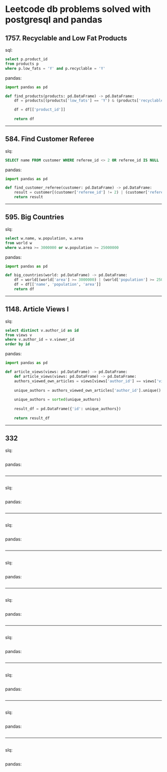 # Leetcode db problems solved with postgresql and pandas

## 1757. Recyclable and Low Fat Products
sql:
``` sql
select p.product_id
from products p
where p.low_fats = 'Y' and p.recyclable = 'Y'
```
pandas:
``` python
import pandas as pd

def find_products(products: pd.DataFrame) -> pd.DataFrame:
    df = products[(products['low_fats'] == 'Y') & (products['recyclable'] == 'Y')]

    df = df[['product_id']]
    
    return df
```
---
## 584. Find Customer Referee
slq:
``` sql
SELECT name FROM customer WHERE referee_id <> 2 OR referee_id IS NULL
```
pandas:
``` python
import pandas as pd

def find_customer_referee(customer: pd.DataFrame) -> pd.DataFrame:
    result = customer[(customer['referee_id'] != 2) | (customer['referee_id'].isnull())][['name']]
    return result

```
---
## 595. Big Countries
slq:
``` sql
select w.name, w.population, w.area
from world w
where w.area >= 3000000 or w.population >= 25000000
```
pandas:
``` python
import pandas as pd

def big_countries(world: pd.DataFrame) -> pd.DataFrame:
    df = world[(world['area'] >= 3000000) | (world['population'] >= 25000000)]
    df = df[['name', 'population', 'area']]
    return df
```
---
## 1148. Article Views I
slq:
``` sql
select distinct v.author_id as id 
from views v
where v.author_id = v.viewer_id
order by id
```
pandas:
``` python
import pandas as pd

def article_views(views: pd.DataFrame) -> pd.DataFrame:
    def article_views(views: pd.DataFrame) -> pd.DataFrame:
    authors_viewed_own_articles = views[views['author_id'] == views['viewer_id']]
    
    unique_authors = authors_viewed_own_articles['author_id'].unique()
    
    unique_authors = sorted(unique_authors)
    
    result_df = pd.DataFrame({'id': unique_authors})
    
    return result_df
```
---
## 332
slq:
``` sql

```
pandas:
``` python

```
---
## 
slq:
``` sql

```
pandas:
``` python

```
---
## 
slq:
``` sql

```
pandas:
``` python

```
---
## 
slq:
``` sql

```
pandas:
``` python

```
---
## 
slq:
``` sql

```
pandas:
``` python

```
---
## 
slq:
``` sql

```
pandas:
``` python

```
---
## 
slq:
``` sql

```
pandas:
``` python

```
---
## 
slq:
``` sql

```
pandas:
``` python

```
---
## 
slq:
``` sql

```
pandas:
``` python

```

